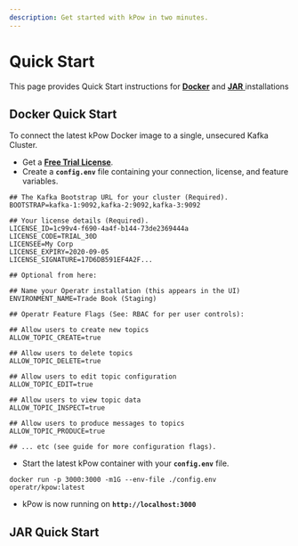 ```yaml
---
description: Get started with kPow in two minutes.
---
```


# Quick Start

This page provides Quick Start instructions for [**Docker**](quick-start.md#docker-quick-start) and [**JAR** ](quick-start.md#jar-quick-start)installations

## Docker Quick Start

To connect the latest kPow Docker image to a single, unsecured Kafka Cluster.

* Get a [**Free Trial License**](../about/trials-and-licenses.md).
* Create a **`config.env`** file containing your connection, license, and feature variables.

```text
## The Kafka Bootstrap URL for your cluster (Required).
BOOTSTRAP=kafka-1:9092,kafka-2:9092,kafka-3:9092

## Your license details (Required).
LICENSE_ID=1c99v4-f690-4a4f-b144-73de2369444a
LICENSE_CODE=TRIAL_30D
LICENSEE=My Corp
LICENSE_EXPIRY=2020-09-05
LICENSE_SIGNATURE=17D6DB591EF4A2F...

## Optional from here:

## Name your Operatr installation (this appears in the UI)
ENVIRONMENT_NAME=Trade Book (Staging)

## Operatr Feature Flags (See: RBAC for per user controls):

## Allow users to create new topics 
ALLOW_TOPIC_CREATE=true

## Allow users to delete topics 
ALLOW_TOPIC_DELETE=true

## Allow users to edit topic configuration
ALLOW_TOPIC_EDIT=true

## Allow users to view topic data
ALLOW_TOPIC_INSPECT=true

## Allow users to produce messages to topics
ALLOW_TOPIC_PRODUCE=true

## ... etc (see guide for more configuration flags).
```

* Start the latest kPow container with your **`config.env`** file.

```text
docker run -p 3000:3000 -m1G --env-file ./config.env operatr/kpow:latest
```

* kPow is now running on **`http://localhost:3000`**

## JAR Quick Start

